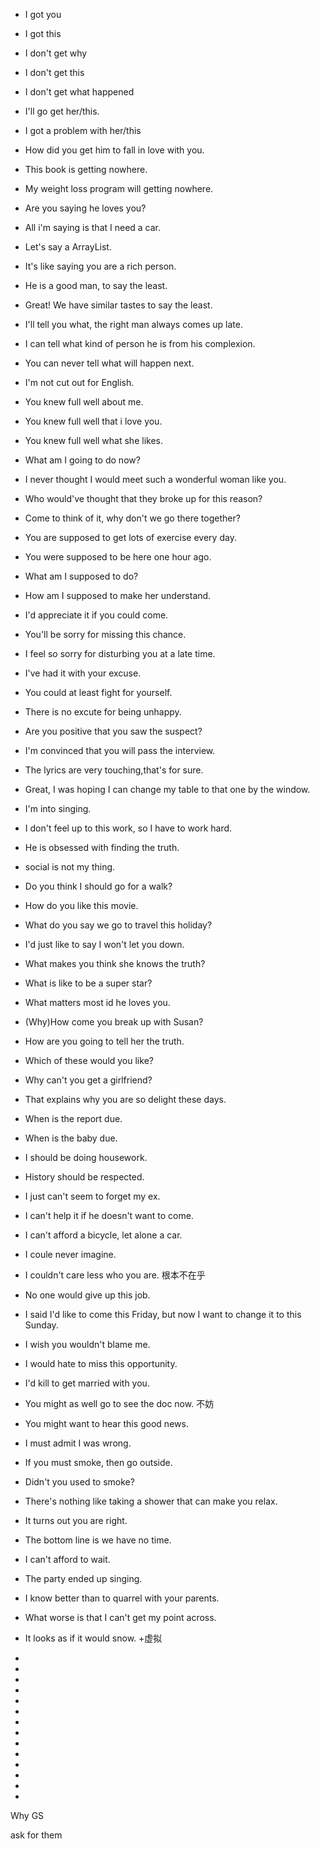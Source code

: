 * I got you
* I got this

* I don't get why
* I don't get this
* I don't get what happened

* I'll go get her/this.

* I got a problem with her/this

* How did you get him to fall in love with you.

* This book is getting nowhere.
* My weight loss program will getting nowhere.

* Are you saying he loves you?
* All i'm saying is that I need a car.

* Let's say a ArrayList.

* It's like saying you are a rich person.

* He is a good man, to say the least.
* Great! We have similar tastes to say the least.

* I'll tell you what, the right man always comes up late.
* I can tell what kind of person he is from his complexion.
* You can never tell what will happen next.

* I'm not cut out for English.

* You knew full well about me.
* You knew full well that i love you.
* You knew full well what she likes.

* What am I going to do now?

* I never thought I would meet such a wonderful woman like you.
* Who would've thought that they broke up for this reason?

* Come to think of it, why don't we go there together?

* You are supposed to get lots of exercise every day.
* You were supposed to be here one hour ago.
* What am I supposed to do?
* How am I supposed to make her understand.

* I'd appreciate it if you could come.

* You'll be sorry for missing this chance.
* I feel so sorry for disturbing you at a late time.

* I've had it with your excuse.

* You could at least fight for yourself.

* There is no excute for being unhappy.

* Are you positive that you saw the suspect?
* I'm convinced that you will pass the interview.

* The lyrics are very touching,that's for sure.

* Great, I was hoping I can change my table to that one by the window.

* I'm into singing.
* I don't feel up to this work, so I have to work hard.
* He is obsessed with finding the truth.

* social is not my thing.

* Do you think I should go for a walk?
* How do you like this movie.
* What do you say we go to travel this holiday?
* I'd just like to say I won't let you down.
* What makes you think she knows the truth?

* What is like to be a super star?

* What matters most id he loves you.

* (Why)How come you break up with Susan?

* How are you going to tell her the truth.

* Which of these would you like?
* Why can't you get a girlfriend?

* That explains why you are so delight these days.

* When is the report due.
* When is the baby due.

* I should be doing housework.
* History should be respected.

* I just can't seem to forget my ex.

* I can't help it if he doesn't want to come.

* I can't afford a bicycle, let alone a car.

* I coule never imagine.

* I couldn't care less who you are. 根本不在乎

* No one would give up this job.

* I said I'd like to come this Friday, but now I want to change it to this Sunday.

* I wish you wouldn't blame me.

* I would hate to miss this opportunity.

* I'd kill to get married with you.

* You might as well go to see the doc now. 不妨

* You might want to hear this good news.

* I must admit I was wrong.

* If you must smoke, then go outside.

* Didn't you used to smoke?

* There's nothing like taking a shower that can make you relax.

* It turns out you are right.

* The bottom line is we have no time.

* I can't afford to wait.

* The party ended up singing.

* I know better than to quarrel with your parents.

* What worse is that I can't get my point across.

* It looks as if it would snow. +虚拟

* 
* 
* 
* 
* 
* 
* 
* 
* 
* 
* 
* 
* 
* 



Why GS

ask for them